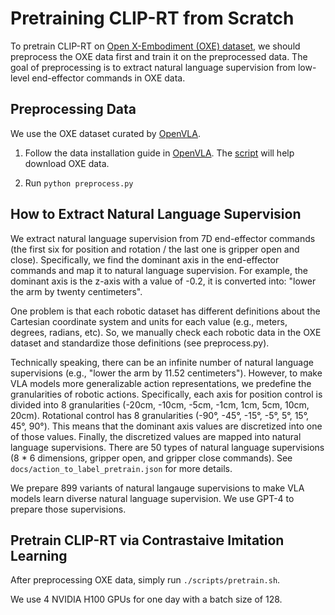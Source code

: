 # Pretraining CLIP-RT from Scratch


To pretrain CLIP-RT on [Open X-Embodiment (OXE) dataset](https://robotics-transformer-x.github.io), we should preprocess the OXE data first and train it on the preprocessed data. The goal of preprocessing is to extract natural language supervision from low-level end-effector commands in OXE data.


## Preprocessing Data

We use the OXE dataset curated by [OpenVLA](https://github.com/openvla/openvla).

1. Follow the data installation guide in [OpenVLA](https://github.com/openvla/openvla). The [script](https://github.com/moojink/rlds_dataset_mod/blob/main/prepare_open_x.sh) will help download OXE data.  

2. Run `python preprocess.py`



## How to Extract Natural Language Supervision

We extract natural language supervision from 7D end-effector commands (the first six for position and rotation / the last one is gripper open and close). Specifically, we find the dominant axis in the end-effector commands and map it to natural language supervision. For example, the dominant axis is the z-axis with a value of -0.2, it is converted into: "lower the arm by twenty centimeters".

One problem is that each robotic dataset has different definitions about the Cartesian coordinate system and units for each value (e.g., meters, degrees, radians, etc). So, we manually check each robotic data in the OXE dataset and standardize those definitions (see preprocess.py).

Technically speaking, there can be an infinite number of natural language supervisions (e.g., "lower the arm by 11.52 centimeters"). However, to make VLA models more generalizable action representations, we predefine the granularities of robotic actions. Specifically, each axis for position control is divided into 8 granularities (-20cm, -10cm, -5cm, -1cm, 1cm, 5cm, 10cm, 20cm). Rotational control has 8 granularities (-90°, -45°, -15°, -5°, 5°, 15°, 45°, 90°). This means that the dominant axis values are discretized into one of those values. Finally, the discretized values are mapped into natural language supervisions. There are 50 types of natural language supervisions (8 * 6 dimensions, gripper open, and gripper close commands). See `docs/action_to_label_pretrain.json` for more details. 

We prepare 899 variants of natural langauge supervisions to make VLA models learn diverse natural language supervision. We use GPT-4 to prepare those supervisions.


## Pretrain CLIP-RT via Contrastaive Imitation Learning

After preprocessing OXE data, simply run `./scripts/pretrain.sh`.

We use 4 NVIDIA H100 GPUs for one day with a batch size of 128.
